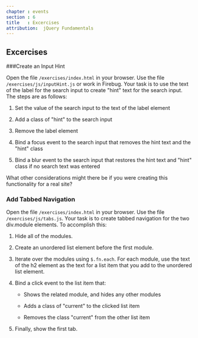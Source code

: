 ```yaml
---
chapter : events
section : 6
title   : Excercises
attribution:  jQuery Fundamentals
---
```

## Excercises

###Create an Input Hint

Open the file `/exercises/index.html` in your browser. Use the file `/exercises/js/inputHint.js` or work in Firebug. 
Your task is to use the text of the label for the search input to create "hint" text for the search input. 
The steps are as follows:

1.	Set the value of the search input to the text of the label element

2.	Add a class of "hint" to the search input

3.	Remove the label element

4.	Bind a focus event to the search input that removes the hint text and the "hint" class

5.	Bind a blur event to the search input that restores the hint text and "hint" class if no search text was entered

What other considerations might there be if you were creating this functionality for a real site?

### Add Tabbed Navigation

Open the file `/exercises/index.html` in your browser. Use the file `/exercises/js/tabs.js`. 
Your task is to create tabbed navigation for the two div.module elements. 
To accomplish this:

1.	Hide all of the modules.

2.	Create an unordered list element before the first module.

3.	Iterate over the modules using `$.fn.each`. For each module, use the text of the h2 element as the text for a list item that you add to the unordered list element.

4.	Bind a click event to the list item that:

	*	Shows the related module, and hides any other modules

	*	Adds a class of "current" to the clicked list item

	*	Removes the class "current" from the other list item

5.	Finally, show the first tab.

